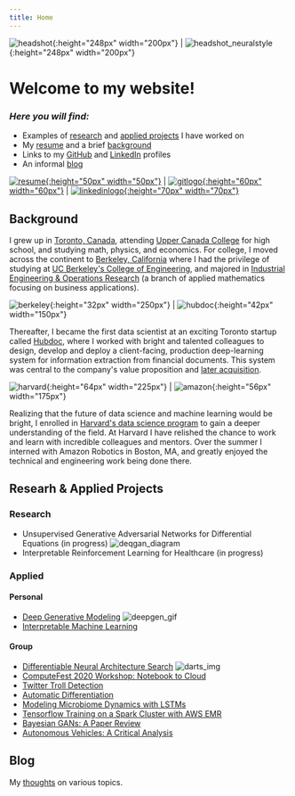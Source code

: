 ```yaml
---
title: Home
---
```


![headshot](pics/headshot.jpg){:height="248px" width="200px"} | ![headshot_neuralstyle](pics/dylan_style.png){:height="248px" width="200px"}

# **Welcome to my website!**

### *Here you will find:*
- Examples of [research](index.md#research) and [applied projects](index.md#applied) I have worked on
- My [resume](resume/resume.pdf) and a brief [background](index.md#background)
- Links to my [GitHub](https://github.com/dylanrandle) and [LinkedIn](https://linkedin.com/in/dylanrandle/) profiles
- An informal [blog](blog.md)

[![resume](pics/resume-clipart-icons-3.png){:height="50px" width="50px"}](resume/resume.pdf) | [![gitlogo](pics/GitHub-Mark.png){:height="60px" width="60px"}](https://github.com/dylanrandle) | [![linkedinlogo](pics/linkedin.png){:height="70px" width="70px"}](https://linkedin.com/in/dylanrandle/)

## Background

I grew up in [Toronto, Canada](https://en.wikipedia.org/wiki/Toronto), attending [Upper Canada College](https://www.ucc.on.ca/) for high school, and studying math, physics, and economics. For college, I moved across the continent to [Berkeley, California](https://en.wikipedia.org/wiki/Berkeley,_California) where I had the privilege of studying at [UC Berkeley's College of Engineering](https://engineering.berkeley.edu/), and majored in [Industrial Engineering & Operations Research](https://ieor.berkeley.edu/) (a branch of applied mathematics focusing on business applications).

<!-- ### *Education* -->

![berkeley](pics/UCBEngineering_logo.png){:height="32px" width="250px"} | ![hubdoc](pics/hubdoc.png){:height="42px" width="150px"}

Thereafter, I became the first data scientist at an exciting Toronto startup called [Hubdoc](https://www.hubdoc.com/), where I worked with bright and talented colleagues to design, develop and deploy a client-facing, production deep-learning system for information extraction from financial documents. This system was central to the company's value proposition and [later acquisition](https://www.zdnet.com/article/xero-scoops-up-hubdoc-in-70-million-acquisition/).

<!-- ### *Work Experience* -->

![harvard](pics/H_SEAS_logo_RGB.jpg){:height="64px" width="225px"} | ![amazon](pics/amazon-robotics-logo-feature.jpg){:height="56px" width="175px"}

Realizing that the future of data science and machine learning would be bright, I enrolled in [Harvard's data science program](https://www.seas.harvard.edu/applied-computation/graduate-programs/masters-data-science) to gain a deeper understanding of the field. At Harvard I have relished the chance to work and learn with incredible colleagues and mentors. Over the summer I interned with Amazon Robotics in Boston, MA, and greatly enjoyed the technical and engineering work being done there.

## Researh & Applied Projects

### Research
- Unsupervised Generative Adversarial Networks for Differential Equations (in progress)
![deqgan_diagram](pics/DEQGAN_diagram.png)
- Interpretable Reinforcement Learning for Healthcare (in progress)

### Applied
#### Personal
- [Deep Generative Modeling](https://github.com/dylanrandle/deepgen)
![deepgen_gif](https://github.com/dylanrandle/deepgen/blob/master/examples/gif_new_faces.gif?raw=true)
- [Interpretable Machine Learning](https://github.com/dylanrandle/pynterp)

#### Group
- [Differentiable Neural Architecture Search](https://towardsdatascience.com/investigating-differentiable-neural-architecture-search-for-scientific-datasets-62899be8714e?source=friends_link&sk=bece331a719b31f24118c4b538b71d4f)
![darts_img](https://miro.medium.com/max/3200/0*2yeQXLShQeMR29WC)
- [ComputeFest 2020 Workshop: Notebook to Cloud](https://colab.research.google.com/drive/1HUxNsHqqTZ1FRuveu6SS6gr6lCVe6QqO)
- [Twitter Troll Detection](https://dylanrandle.github.io/troll_classification)
- [Automatic Differentiation](https://github.com/dylanrandle/autograd)
- [Modeling Microbiome Dynamics with LSTMs](https://github.com/dylanrandle/microbiome)
- [Tensorflow Training on a Spark Cluster with AWS EMR](https://github.com/dylanrandle/spark-tensorflow)
- [Bayesian GANs: A Paper Review](bayesgan.md)
- [Autonomous Vehicles: A Critical Analysis](safe_avs.md)

## Blog
My [thoughts](blog.md) on various topics.

<!-- ## Awards
Some of the [recognitions](awards.md) I have been fortunate to receive. -->

